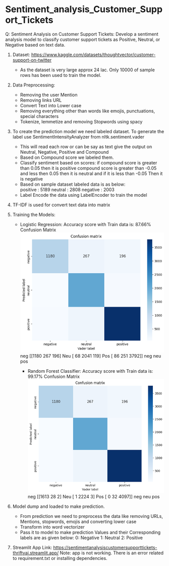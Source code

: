 # Sentiment_analysis_Customer_Support_Tickets
Q: Sentiment Analysis on Customer Support Tickets: Develop a sentiment analysis model to classify customer support tickets as Positive, Neutral, or
Negative based on text data.
1. Dataset: https://www.kaggle.com/datasets/thoughtvector/customer-support-on-twitter
    * As the dataset is very large approx 24 lac. Only 10000 of sample rows has been used to train the model.

2. Data Preprocessing:
    * Removing the user Mention
    * Removing links URL
    * Convert Text into Lower case
    * Removing everything other than words like emojis, punctuations, special characters
    * Tokenize, lemmetize and removing Stopwords using spacy 

3. To create the prediction model we need labeled dataset. To generate the label use SentimentIntensityAnalyzer from nltk.sentiment.vader
    * This will read each row or can be say as text give the output on Neutral, Negative, Positive and Compound
    * Based on Compound score we labeled them.
    * Classify sentiment based on scores: 
        if compound score is greater than 0.05 then it is positive
        compound score is greater than -0.05 and less then 0.05 then it is neutral
        and if it is less than -0.05 Then it is negative
    * Based on sample dataset labeled data is as below:  
        positive : 5189
        neutral  : 2808
        negative : 2003
    * Label Encode the data using LabelEncoder to train the model

4. TF-IDF is used for convert text data into matrix

5. Training the Models:
    * Logistic Regression:
        Accuracy score with Train data is: 87.66%
        Confusion Matrix
        ![alt text](0212438c-3922-4075-b990-9a3398f8c73f.png)
        neg [[1180  267  196]
        Neu [  68 2041  119]
        Pos [  86  251 3792]]
              neg  neu pos   
            
        * Random Forest Classifier:
        Accuracy score with Train data is: 99.17%
        Confusion Matrix
        ![alt text](a788b013-851f-44a2-bf73-c414492a350c.png)
        neg [[1613  28  2]
        Neu  [  1 2224  3]
        Pos  [  0  32 4097]]
              neg  neu pos   

6. Model dump and loaded to make prediction.
    * From prediction we need to preprocess the data like removing URLs, Mentions, stopwords, emojis and converting lower case
    * Transform into word vectorizer
    * Pass it to model to make prediction
        Values and their Corresponding labels are as given below:
        0: Negative
        1: Neutral
        2: Positive
        
7. Streamlit App Link: https://sentimentanalysiscustomersupporttickets-thriftyai.streamlit.app/
   Note: app is not working. There is an error related to requirement.txt or installing dependencies.

